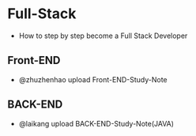 # Full-Stack
- How to step by step become a Full Stack Developer
## Front-END
- @zhuzhenhao upload Front-END-Study-Note
## BACK-END
- @laikang upload BACK-END-Study-Note(JAVA)

